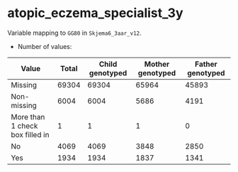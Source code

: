 # atopic_eczema_specialist_3y
Variable mapping to `GG80` in `Skjema6_3aar_v12`.
- Number of values:

| Value | Total | Child genotyped | Mother genotyped | Father genotyped |
| ----- | ----- | --------------- | ---------------- | ---------------- |
| Missing | 69304 | 69304 | 65964 | 45893 |
| Non-missing | 6004 | 6004 | 5686 | 4191 |
| More than 1 check box filled in | 1 | 1 | 1 |0 |
| No | 4069 | 4069 | 3848 |2850 |
| Yes | 1934 | 1934 | 1837 |1341 |




